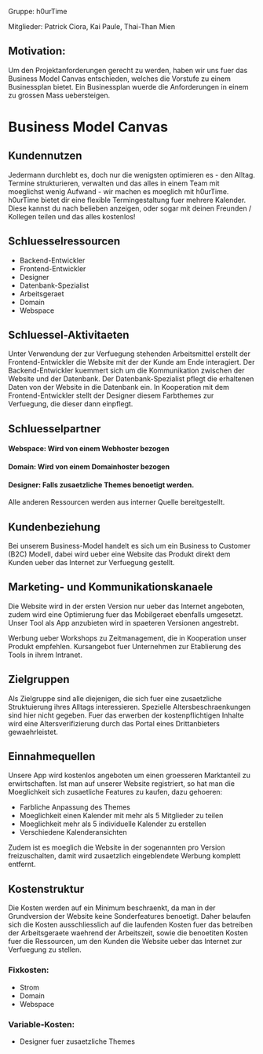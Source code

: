 Gruppe: h0urTime

Mitglieder: Patrick Ciora, Kai Paule, Thai-Than Mien

## Motivation:

Um den Projektanforderungen gerecht zu werden, haben wir uns fuer das Business Model Canvas entschieden, welches die Vorstufe zu einem Businessplan bietet. 
Ein Businessplan wuerde die Anforderungen in einem zu grossen Mass uebersteigen.

# Business Model Canvas

## Kundennutzen

Jedermann durchlebt es, doch nur die wenigsten optimieren es - den Alltag. 
Termine strukturieren, verwalten und das alles in einem Team mit moeglichst wenig Aufwand - wir machen es moeglich mit h0urTime.
h0urTime bietet dir eine flexible Termingestaltung fuer mehrere Kalender. Diese kannst du nach belieben anzeigen, oder sogar mit deinen Freunden / Kollegen teilen und das alles kostenlos!
 

## Schluesselressourcen

- Backend-Entwickler
- Frontend-Entwickler
- Designer
- Datenbank-Spezialist
- Arbeitsgeraet
- Domain
- Webspace

## Schluessel-Aktivitaeten

Unter Verwendung der zur Verfuegung stehenden Arbeitsmittel erstellt der Frontend-Entwickler die Website mit der der Kunde am Ende interagiert.
Der Backend-Entwickler kuemmert sich um die Kommunikation zwischen der Website und der Datenbank.
Der Datenbank-Spezialist pflegt die erhaltenen Daten von der Website in die Datenbank ein.
In Kooperation mit dem Frontend-Entwickler stellt der Designer diesem Farbthemes zur Verfuegung, die dieser dann einpflegt.


## Schluesselpartner

#### Webspace: Wird von einem Webhoster bezogen

#### Domain: Wird von einem Domainhoster bezogen

#### Designer: Falls zusaetzliche Themes benoetigt werden.

Alle anderen Ressourcen werden aus interner Quelle bereitgestellt.

## Kundenbeziehung

Bei unserem Business-Model handelt es sich um ein Business to Customer (B2C) Modell, dabei wird ueber eine Website das Produkt direkt dem Kunden ueber das Internet zur Verfuegung gestellt.

## Marketing- und Kommunikationskanaele

Die Website wird in der ersten Version nur ueber das Internet angeboten, zudem wird eine Optimierung fuer das Mobilgeraet ebenfalls umgesetzt.
Unser Tool als App anzubieten wird in spaeteren Versionen angestrebt.

Werbung ueber Workshops zu Zeitmanagement, die in Kooperation unser Produkt empfehlen.
Kursangebot fuer Unternehmen zur Etablierung des Tools in ihrem Intranet.

## Zielgruppen

Als Zielgruppe sind alle diejenigen, die sich fuer eine zusaetzliche Struktuierung ihres Alltags interessieren. Spezielle Altersbeschraenkungen sind hier nicht gegeben.
Fuer das erwerben der kostenpflichtigen Inhalte wird eine Altersverifizierung durch das Portal eines Drittanbieters gewaehrleistet.

## Einnahmequellen

Unsere App wird kostenlos angeboten um einen groesseren Marktanteil zu erwirtschaften.
Ist man auf unserer Website registriert, so hat man die Moeglichkeit sich zusaetliche Features zu kaufen, dazu gehoeren: 

-   Farbliche Anpassung des Themes
-   Moeglichkeit einen Kalender mit mehr als 5 Mitglieder zu teilen
-   Moeglichkeit mehr als 5 individuelle Kalender zu erstellen
-   Verschiedene Kalenderansichten

Zudem ist es moeglich die Website in der sogenannten pro Version freizuschalten, damit wird zusaetzlich eingeblendete Werbung komplett entfernt.

## Kostenstruktur

Die Kosten werden auf ein Minimum beschraenkt, da man in der Grundversion der Website keine Sonderfeatures benoetigt. Daher belaufen sich die Kosten ausschliesslich auf die laufenden Kosten fuer das betreiben der Arbeitsgeraete waehrend der Arbeitszeit, sowie die benoetiten Kosten fuer die Ressourcen, um den Kunden die Website ueber das Internet zur Verfuegung zu stellen.

### Fixkosten:

-   Strom 
-   Domain
-   Webspace

### Variable-Kosten:

-   Designer fuer zusaetzliche Themes
